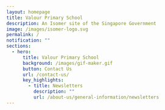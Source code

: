 ```yaml
---
layout: homepage
title: Valour Primary School
description: An Isomer site of the Singapore Government
image: /images/isomer-logo.svg
permalink: /
notification: ""
sections:
  - hero:
      title: Valour Primary School
      background: /images/gif-maker.gif
      button: Contact Us
      url: /contact-us/
      key_highlights:
        - title: Newsletters
          description: ""
          url: /about-us/general-information/newsletters
---
```

